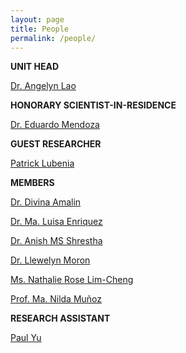 ```yaml
---
layout: page
title: People
permalink: /people/
---
```


**UNIT HEAD**

[Dr. Angelyn Lao](https://angelynlao.github.io/)

**HONORARY SCIENTIST-IN-RESIDENCE**

[Dr. Eduardo Mendoza](https://www.dlsu.edu.ph/colleges/cos/departments/mathematics/adjunct-professor/)

**GUEST RESEARCHER**

[Patrick Lubenia](https://www.linkedin.com/in/patrick-vincent-lubenia-frm-741812102/?originalSubdomain=ph)

**MEMBERS**

[Dr. Divina Amalin](https://www.dlsu.edu.ph/colleges/cos/faculty-profile/?personnel=32742711629)

[Dr. Ma. Luisa Enriquez](https://www.dlsu.edu.ph/colleges/cos/faculty-profile/?personnel=32742676594)

[Dr. Anish MS Shrestha](https://www.a-transposable-element.com/)

[Dr. Llewelyn Moron](https://www.dlsu.edu.ph/colleges/cos/faculty-profile/?personnel=32742711505)

[Ms. Nathalie Rose Lim-Cheng](https://scholar.google.com.ph/citations?user=Y--J7f8AAAAJ&hl=en)

[Prof. Ma. Nilda Muñoz](https://scholar.google.com.ph/citations?hl=en&user=5lNV_VEAAAAJ&view_op=list_works&sortby=pubdate)

**RESEARCH ASSISTANT**

[Paul Yu](https://yupaulk.github.io/)
